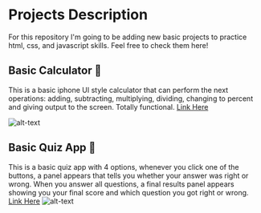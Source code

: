 # Projects Description
For this repository I'm going to be adding new basic projects to practice html, css, and javascript skills. Feel free to check them here!

## Basic Calculator 📱
This is a basic iphone UI style calculator that can perform the next operations: adding, subtracting, multiplying, dividing, changing to percent
and giving output to the screen. Totally functional. [Link Here](https://lawndrift.github.io/basic-web-dev-projects/calculator/calculator.html)

![alt-text](https://ik.imagekit.io/LawnDrift/Iphone%20UI%20Calculator.png?updatedAt=1750032492891 "Basic Iphone UI style calculator") 

## Basic Quiz App 💯
This is a basic quiz app with 4 options, whenever you click one of the buttons, a panel appears that tells you whether your answer was right or wrong.
When you answer all questions, a final results panel appears showing you your final score and which question you got right or wrong. [Link Here](https://lawndrift.github.io/basic-web-dev-projects/quiz%20app/quiz_app.html)
![alt-text](https://ik.imagekit.io/LawnDrift/quiz%20app%20image.png?updatedAt=1750032493232 "Basic Quiz App")
